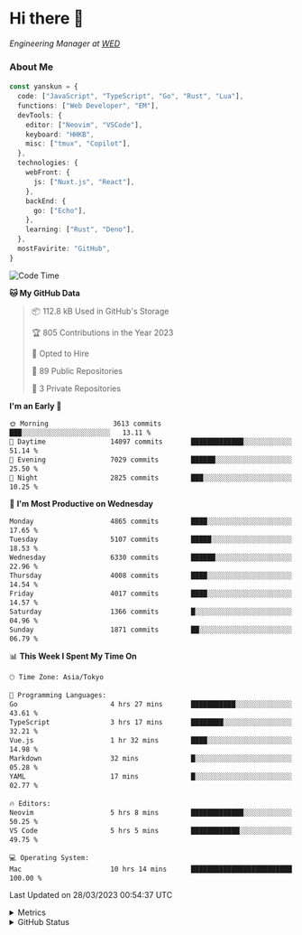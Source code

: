 # Hi there&nbsp;:wave:

<!-- ![Alt text](https://spotify-recently-played-readme.vercel.app/api?user=31kynbuubkiu3r4qh4hjuaglhfay) -->

_Engineering Manager at [WED](https://github.com/wedinc)_

### About Me

```ts
const yanskun = {
  code: ["JavaScript", "TypeScript", "Go", "Rust", "Lua"],
  functions: ["Web Developer", "EM"],
  devTools: {
    editor: ["Neovim", "VSCode"],
    keyboard: "HHKB",
    misc: ["tmux", "Copilot"],
  },
  technologies: {
    webFront: {
      js: ["Nuxt.js", "React"],
    },
    backEnd: {
      go: ["Echo"],
    },
    learning: ["Rust", "Deno"],
  },
  mostFavirite: "GitHub",
}
```

<!--START_SECTION:waka-->
![Code Time](http://img.shields.io/badge/Code%20Time-235%20hrs%2033%20mins-blue)

**🐱 My GitHub Data** 

> 📦 112.8 kB Used in GitHub's Storage 
 > 
> 🏆 805 Contributions in the Year 2023
 > 
> 💼 Opted to Hire
 > 
> 📜 89 Public Repositories 
 > 
> 🔑 3 Private Repositories 
 > 
**I'm an Early 🐤** 

```text
🌞 Morning                3613 commits        ███░░░░░░░░░░░░░░░░░░░░░░   13.11 % 
🌆 Daytime                14097 commits       █████████████░░░░░░░░░░░░   51.14 % 
🌃 Evening                7029 commits        ██████░░░░░░░░░░░░░░░░░░░   25.50 % 
🌙 Night                  2825 commits        ███░░░░░░░░░░░░░░░░░░░░░░   10.25 % 
```
📅 **I'm Most Productive on Wednesday** 

```text
Monday                   4865 commits        ████░░░░░░░░░░░░░░░░░░░░░   17.65 % 
Tuesday                  5107 commits        █████░░░░░░░░░░░░░░░░░░░░   18.53 % 
Wednesday                6330 commits        ██████░░░░░░░░░░░░░░░░░░░   22.96 % 
Thursday                 4008 commits        ████░░░░░░░░░░░░░░░░░░░░░   14.54 % 
Friday                   4017 commits        ████░░░░░░░░░░░░░░░░░░░░░   14.57 % 
Saturday                 1366 commits        █░░░░░░░░░░░░░░░░░░░░░░░░   04.96 % 
Sunday                   1871 commits        ██░░░░░░░░░░░░░░░░░░░░░░░   06.79 % 
```


📊 **This Week I Spent My Time On** 

```text
🕑︎ Time Zone: Asia/Tokyo

💬 Programming Languages: 
Go                       4 hrs 27 mins       ███████████░░░░░░░░░░░░░░   43.61 % 
TypeScript               3 hrs 17 mins       ████████░░░░░░░░░░░░░░░░░   32.21 % 
Vue.js                   1 hr 32 mins        ████░░░░░░░░░░░░░░░░░░░░░   14.98 % 
Markdown                 32 mins             █░░░░░░░░░░░░░░░░░░░░░░░░   05.28 % 
YAML                     17 mins             █░░░░░░░░░░░░░░░░░░░░░░░░   02.77 % 

🔥 Editors: 
Neovim                   5 hrs 8 mins        █████████████░░░░░░░░░░░░   50.25 % 
VS Code                  5 hrs 5 mins        ████████████░░░░░░░░░░░░░   49.75 % 

💻 Operating System: 
Mac                      10 hrs 14 mins      █████████████████████████   100.00 % 
```


 Last Updated on 28/03/2023 00:54:37 UTC
<!--END_SECTION:waka-->

<details>
  <summary>Metrics</summary>
  <img src="https://github.com/yanskun/yanskun/blob/main/github-metrics.svg" alt="Metrics">
</details>

<details>
  <summary>GitHub Status</summary>
  <picture>
    <source media="(prefers-color-scheme: dark)" srcset="https://raw.githubusercontent.com/yanskun/yanskun/master/profile-summary-card-output/nord_dark/0-profile-details.svg">
   <img src="https://raw.githubusercontent.com/yanskun/yanskun/master/profile-summary-card-output/default/0-profile-details.svg">
  </picture>
  <br>
  <picture>
    <source media="(prefers-color-scheme: dark)" srcset="https://raw.githubusercontent.com/yanskun/yanskun/master/profile-summary-card-output/nord_dark/1-repos-per-language.svg">
   <img src="https://raw.githubusercontent.com/yanskun/yanskun/master/profile-summary-card-output/default/1-repos-per-language.svg">
  </picture>
  <picture>
    <source media="(prefers-color-scheme: dark)" srcset="https://raw.githubusercontent.com/yanskun/yanskun/master/profile-summary-card-output/nord_dark/2-most-commit-language.svg">
   <img src="https://raw.githubusercontent.com/yanskun/yanskun/master/profile-summary-card-output/default/2-most-commit-language.svg">
  </picture>
  <br>
  <picture>
    <source media="(prefers-color-scheme: dark)" srcset="https://raw.githubusercontent.com/yanskun/yanskun/master/profile-summary-card-output/nord_dark/3-stats.svg">
   <img src="https://raw.githubusercontent.com/yanskun/yanskun/master/profile-summary-card-output/default/3-stats.svg">
  </picture>
  <picture>
    <source media="(prefers-color-scheme: dark)" srcset="https://raw.githubusercontent.com/yanskun/yanskun/master/profile-summary-card-output/nord_dark/4-productive-time.svg">
   <img src="https://raw.githubusercontent.com/yanskun/yanskun/master/profile-summary-card-output/default/4-productive-time.svg">
  </picture>
</details>
